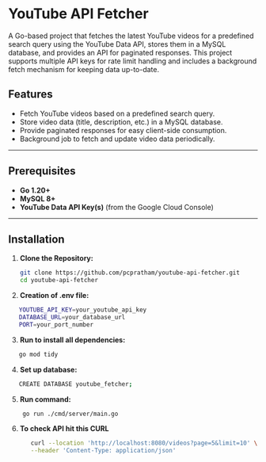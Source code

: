 # YouTube API Fetcher

A Go-based project that fetches the latest YouTube videos for a predefined search query using the YouTube Data API, stores them in a MySQL database, and provides an API for paginated responses. This project supports multiple API keys for rate limit handling and includes a background fetch mechanism for keeping data up-to-date.

## Features

- Fetch YouTube videos based on a predefined search query.
- Store video data (title, description, etc.) in a MySQL database.
- Provide paginated responses for easy client-side consumption.
- Background job to fetch and update video data periodically.

---

## Prerequisites

- **Go 1.20+**
- **MySQL 8+**
- **YouTube Data API Key(s)** (from the Google Cloud Console)

---

## Installation

1. **Clone the Repository:**
   ```bash
   git clone https://github.com/pcpratham/youtube-api-fetcher.git
   cd youtube-api-fetcher
2. **Creation of .env file:**
```bash
   YOUTUBE_API_KEY=your_youtube_api_key
   DATABASE_URL=your_database_url
   PORT=your_port_number
```
3. **Run to install all dependencies:**
```bash
   go mod tidy
```
4. **Set up database:**
```bash
   CREATE DATABASE youtube_fetcher;
```
5. **Run command:**
```bash
    go run ./cmd/server/main.go
```
6. **To check API hit this CURL**
   ```bash
      curl --location 'http://localhost:8080/videos?page=5&limit=10' \
      --header 'Content-Type: application/json'
   ```
